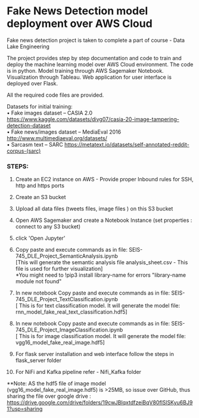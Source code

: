# Fake News Detection model deployment over AWS Cloud
Fake news detection project is taken to complete a part of course - Data Lake Engineering

The project provides step by step documentation and code to train and deploy the machine learning model over AWS Cloud environment.
The code is in python. Model training through AWS Sagemaker Notebook. Visualization through Tableau. 
Web application for user interface is deployed over Flask.  

All the required code files are provided. 

Datasets for initial training: <br>
•	Fake images dataset – CASIA 2.0           https://www.kaggle.com/datasets/divg07/casia-20-image-tampering-detection-dataset <br>
•	Fake news/images dataset – MediaEval 2016 http://www.multimediaeval.org/datasets/  <br>
•	Sarcasm text – SARC                       https://metatext.io/datasets/self-annotated-reddit-corpus-(sarc)  <br>

### STEPS:
1. Create an EC2 instance on AWS - Provide proper Inbound rules for SSH, http and https ports <br>
2. Create an S3 bucket  <br>
3. Upload all data files (tweets files, image files ) on this S3 bucket <br>
4. Open AWS Sagemaker and create a Notebook Instance (set properties : connect to any  S3 bucket) <br>
5. click  'Open Jupyter' <br>
6. Copy paste and execute commands as in file:  SEIS-745_DLE_Project_SemanticAnalysis.ipynb   <br>
    [This will generate the semantic analysis file analysis_sheet.csv - This file is used for further visualization] <br>
     *You might need to !pip3 install library-name for errors  "library-name module not found" <br>
    
7. In new notebook Copy paste and execute commands as in file:  SEIS-745_DLE_Project_TextClassification.ipynb    <br>
    [ This is for text classification model. It will generate the model file: rnn_model_fake_real_text_classification.hdf5] <br>
    
8. In new notebook Copy paste and execute commands as in file:  SEIS-745_DLE_Project_ImageClassification.ipynb <br>
    [ This is for image classification model. It will generate the model file: vgg16_model_fake_real_image.hdf5]<br>

9. For flask server installation and web interface follow the steps in flask_server folder
    
10. For NiFi and Kafka pipeline refer - Nifi_Kafka folder
    
**Note: AS the hdf5 file of image model (vgg16_model_fake_real_image.hdf5) is >25MB, so issue over GitHub, thus sharing the file over google drive : https://drive.google.com/drive/folders/19cwJBIqxtdfzeiBqV80flSlSKyu6BJ91?usp=sharing 
